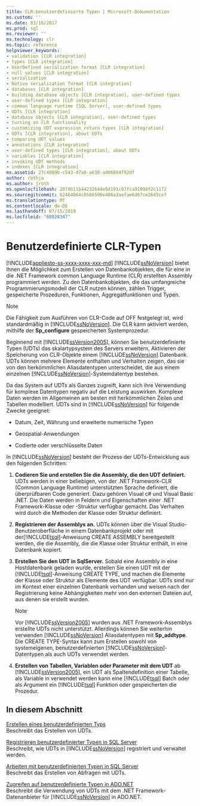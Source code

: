 ```yaml
---
title: CLR-benutzerdefinierte Typen | Microsoft-Dokumentation
ms.custom: ''
ms.date: 03/16/2017
ms.prod: sql
ms.reviewer: ''
ms.technology: clr
ms.topic: reference
helpviewer_keywords:
- validation [CLR integration]
- types [CLR integration]
- UserDefined serialization format [CLR integration]
- null values [CLR integration]
- serialization
- Native serialization format [CLR integration]
- databases [CLR integration]
- building database objects [CLR integration], user-defined types
- user-defined types [CLR integration]
- common language runtime [SQL Server], user-defined types
- UDTs [CLR integration]
- database objects [CLR integration], user-defined types
- turning on CLR functionality
- customizing UDT expression return types [CLR integration]
- UDTs [CLR integration], about UDTs
- comparing UDT values
- annotations [CLR integration]
- user-defined types [CLR integration], about UDTs
- variables [CLR integration]
- invoking UDT methods
- indexes [CLR integration]
ms.assetid: 27c4889b-c543-47a8-a630-ad06804f92df
author: rothja
ms.author: jroth
ms.openlocfilehash: 2078b11b44232b44e94191c07fca91998f2c1172
ms.sourcegitcommit: b2464064c0566590e486a3aafae6d67ce2645cef
ms.translationtype: MT
ms.contentlocale: de-DE
ms.lasthandoff: 07/15/2019
ms.locfileid: "68028347"
---
```

# <a name="clr-user-defined-types"></a>Benutzerdefinierte CLR-Typen
[!INCLUDE[appliesto-ss-xxxx-xxxx-xxx-md](../../includes/appliesto-ss-xxxx-xxxx-xxx-md.md)]
  [!INCLUDE[ssNoVersion](../../includes/ssnoversion-md.md)] bietet Ihnen die Möglichkeit zum Erstellen von Datenbankobjekten, die für eine in die .NET Framework common Language Runtime (CLR) erstellten Assembly programmiert werden. Zu den Datenbankobjekten, die das umfangreiche Programmierungsmodell der CLR nutzen können, zählen Trigger, gespeicherte Prozeduren, Funktionen, Aggregatfunktionen und Typen.  
  
> [!NOTE]  
>  Die Fähigkeit zum Ausführen von CLR-Code auf OFF festgelegt ist, wird standardmäßig in [!INCLUDE[ssNoVersion](../../includes/ssnoversion-md.md)]. Die CLR kann aktiviert werden, mithilfe der **Sp_configure** gespeicherten Systemprozedur.  
  
 Beginnend mit [!INCLUDE[ssVersion2005](../../includes/ssversion2005-md.md)], können Sie benutzerdefinierte Typen (UDTs) das skalartypsystem des Servers erweitern, Aktivieren der Speicherung von CLR-Objekte einem [!INCLUDE[ssNoVersion](../../includes/ssnoversion-md.md)] Datenbank. UDTs können mehrere Elemente enthalten und Verhalten zeigen, das sie von den herkömmlichen Aliasdatentypen unterscheidet, die aus einem einzelnen [!INCLUDE[ssNoVersion](../../includes/ssnoversion-md.md)]-Systemdatentyp bestehen.  
  
 Da das System auf UDTs als Ganzes zugreift, kann sich ihre Verwendung für komplexe Datentypen negativ auf die Leistung auswirken. Komplexe Daten werden im Allgemeinen am besten mit herkömmlichen Zeilen und Tabellen modelliert. UDTs sind in [!INCLUDE[ssNoVersion](../../includes/ssnoversion-md.md)] für folgende Zwecke geeignet:  
  
-   Datum, Zeit, Währung und erweiterte numerische Typen  
  
-   Geospatial-Anwendungen  
  
-   Codierte oder verschlüsselte Daten  
  
 In [!INCLUDE[ssNoVersion](../../includes/ssnoversion-md.md)] besteht der Prozess der UDTs-Entwicklung aus den folgenden Schritten:  
  
1.  **Codieren Sie und erstellen Sie die Assembly, die den UDT definiert.** UDTs werden in einer beliebigen, von der .NET Framework-CLR (Common Language Runtime) unterstützten Sprache definiert, die überprüfbaren Code generiert. Dazu gehören Visual c# und Visual Basic .NET. Die Daten werden in Feldern und Eigenschaften einer .NET Framework-Klasse oder -Struktur verfügbar gemacht. Das Verhalten wird durch die Methoden der Klasse oder Struktur definiert.  
  
2.  **Registrieren der Assemblys an.** UDTs können über die Visual Studio-Benutzeroberfläche in einem Datenbankprojekt oder mit der[!INCLUDE[tsql](../../includes/tsql-md.md)]-Anweisung CREATE ASSEMBLY bereitgestellt werden, die die Assembly, die die Klasse oder Struktur enthält, in eine Datenbank kopiert.  
  
3.  **Erstellen Sie den UDT in SqlServer.** Sobald eine Assembly in eine Hostdatenbank geladen wurde, erstellen Sie einen UDT mit der  [!INCLUDE[tsql](../../includes/tsql-md.md)]-Anweisung CREATE TYPE, und machen die Elemente der Klasse oder Struktur als Elemente des UDT verfügbar. UDTs sind nur im Kontext einer einzelnen Datenbank vorhanden und weisen nach der Registrierung keine Abhängigkeiten mehr von den externen Dateien auf, aus denen sie erstellt wurden.  
  
    > [!NOTE]  
    >  Vor [!INCLUDE[ssVersion2005](../../includes/ssversion2005-md.md)] wurden aus .NET Framework-Assemblys erstellte UDTs nicht unterstützt. Allerdings können Sie weiterhin verwenden [!INCLUDE[ssNoVersion](../../includes/ssnoversion-md.md)] Aliasdatentypen mit **Sp_addtype**. Die CREATE TYPE-Syntax kann zum Erstellen sowohl von systemeigenen, benutzerdefinierten [!INCLUDE[ssNoVersion](../../includes/ssnoversion-md.md)]-Datentypen als auch UDTs verwendet werden.  
  
4.  **Erstellen von Tabellen, Variablen oder Parameter mit dem UDT** ab [!INCLUDE[ssVersion2005](../../includes/ssversion2005-md.md)], ein UDT als Spaltendefinition einer Tabelle, als Variable in verwendet werden kann eine [!INCLUDE[tsql](../../includes/tsql-md.md)] Batch oder als Argument ein [!INCLUDE[tsql](../../includes/tsql-md.md)] Funktion oder gespeicherten die Prozedur.  
  
## <a name="in-this-section"></a>In diesem Abschnitt  
 [Erstellen eines benutzerdefinierten Typs](../../relational-databases/clr-integration-database-objects-user-defined-types/creating-user-defined-types.md)  
 Beschreibt das Erstellen von UDTs.  
  
 [Registrieren benutzerdefinierter Typen in SQL Server](../../relational-databases/clr-integration-database-objects-user-defined-types/registering-user-defined-types-in-sql-server.md)  
 Beschreibt, wie UDTs in [!INCLUDE[ssNoVersion](../../includes/ssnoversion-md.md)] registriert und verwaltet werden.  
  
 [Arbeiten mit benutzerdefinierten Typen in SQL Server](../../relational-databases/clr-integration-database-objects-user-defined-types/working-with-user-defined-types-in-sql-server.md)  
 Beschreibt das Erstellen von Abfragen mit UDTs.  
  
 [Zugreifen auf benutzerdefinierte Typen in ADO.NET](../../relational-databases/clr-integration-database-objects-user-defined-types/accessing-user-defined-types-in-ado-net.md)  
 Beschreibt die Verwendung von UDTs mit dem .NET Framework-Datenanbieter für [!INCLUDE[ssNoVersion](../../includes/ssnoversion-md.md)] in ADO.NET.  
  
  

